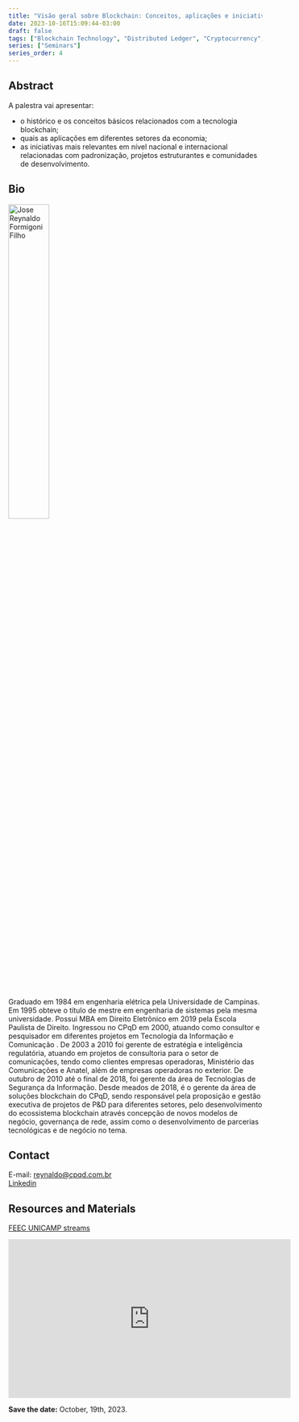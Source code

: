 ```yaml
---
title: "Visão geral sobre Blockchain: Conceitos, aplicações e iniciativas relevantes"
date: 2023-10-16T15:09:44-03:00
draft: false
tags: ["Blockchain Technology", "Distributed Ledger", "Cryptocurrency", "Smart Contracts", "Blockchain Applications", "National Initiatives", "International Initiatives", "Blockchain Development", "Standardization", "Economic Sectors"]
series: ["Seminars"]
series_order: 4
---
```


## Abstract
A palestra vai apresentar: 
* o histórico e os conceitos básicos relacionados com a tecnologia blockchain;
* quais as aplicações em diferentes setores da economia;
* as iniciativas mais relevantes em nível nacional e internacional relacionadas com padronização, projetos estruturantes e comunidades de desenvolvimento.

## Bio
<img alt="Jose Reynaldo Formigoni Filho" src="/posts/seminars/4/jose.png" style="width: 40%; height: 160x;">

Graduado em 1984 em engenharia elétrica pela Universidade de Campinas. Em 1995 obteve o título de mestre em engenharia de sistemas pela mesma universidade.  Possui MBA em Direito Eletrônico em 2019 pela Escola Paulista de Direito.  Ingressou no CPqD em 2000, atuando como consultor e pesquisador em diferentes projetos em Tecnologia da Informação e Comunicação . De 2003 a 2010 foi gerente de estratégia e inteligência regulatória, atuando em projetos de consultoria para o setor de comunicações, tendo como clientes empresas operadoras, Ministério das Comunicações e Anatel, além de empresas operadoras no exterior. De outubro de 2010 até o final de 2018, foi gerente da área de Tecnologias de Segurança da Informação. Desde meados de 2018, é o gerente da área de soluções blockchain do CPqD, sendo responsável pela proposição e gestão executiva de projetos de P&D para diferentes setores, pelo desenvolvimento do ecossistema blockchain através concepção de novos modelos de negócio, governança de rede, assim como o desenvolvimento de parcerias tecnológicas e de negócio no tema.

## Contact
E-mail: reynaldo@cpqd.com.br \
[Linkedin](https://www.linkedin.com/in/jos%C3%A9-reynaldo-formigoni-filho-msc-b480034/?originalSubdomain=br)

## Resources and Materials
[FEEC UNICAMP streams](https://www.youtube.com/@feec-unicamp/streams)


<iframe width="560" height="315" src="https://www.youtube.com/embed/" title="YouTube video player" frameborder="0" allow="accelerometer; autoplay; clipboard-write; encrypted-media; gyroscope; picture-in-picture; web-share" allowfullscreen></iframe>


**Save the date:** October, 19th, 2023.
